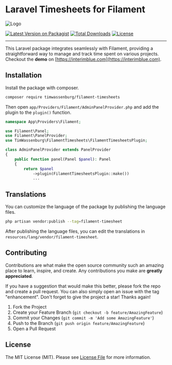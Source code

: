 # Laravel Timesheets for Filament

<img src="https://raw.githubusercontent.com/timwassenburg/filament-timesheets/main/img/banner.png" class="filament-hidden" alt="Logo">

[![Latest Version on Packagist](https://img.shields.io/packagist/v/timwassenburg/filament-timesheets.svg?style=flat-square)](https://packagist.org/packages/timwassenburg/filament-timesheets)
[![Total Downloads](https://img.shields.io/packagist/dt/timwassenburg/filament-timesheets.svg?style=flat-square)](https://packagist.org/packages/timwassenburg/filament-timesheets)
[![License](https://img.shields.io/packagist/l/timwassenburg/filament-timesheets)](https://packagist.org/packages/timwassenburg/filament-timesheets)

<hr>

This Laravel package integrates seamlessly with Filament, providing a straightforward way to manage and track time spent on various projects. Checkout the **demo** on [https://interimblue.com](https://interimblue.com).

## Installation

Install the package with composer.

```bash
composer require timwassenburg/filament-timesheets
```

Then open `app/Providers/Filament/AdminPanelProvider.php` and add the plugin to the `plugin()` function.

```php
namespace App\Providers\Filament;

use Filament\Panel;
use Filament\PanelProvider;
use TimWassenburg\FilamentTimesheets\FilamentTimesheetsPlugin;

class AdminPanelProvider extends PanelProvider
{
    public function panel(Panel $panel): Panel
    {
        return $panel
            ->plugin(FilamentTimesheetsPlugin::make())
            ...
```

## Translations

You can customize the language of the package by publishing the language files.

```bash
php artisan vendor:publish --tag=filament-timesheet
```

After publishing the language files, you can edit the translations in `resources/lang/vendor/filament-timesheet`.

## Contributing

Contributions are what make the open source community such an amazing place to learn, inspire, and create. Any
contributions you make are **greatly appreciated**.

If you have a suggestion that would make this better, please fork the repo and create a pull request. You can also
simply open an issue with the tag "enhancement".
Don't forget to give the project a star! Thanks again!

1. Fork the Project
2. Create your Feature Branch (`git checkout -b feature/AmazingFeature`)
3. Commit your Changes (`git commit -m 'Add some AmazingFeature'`)
4. Push to the Branch (`git push origin feature/AmazingFeature`)
5. Open a Pull Request

## License

The MIT License (MIT). Please see [License File](LICENSE.md) for more information.
